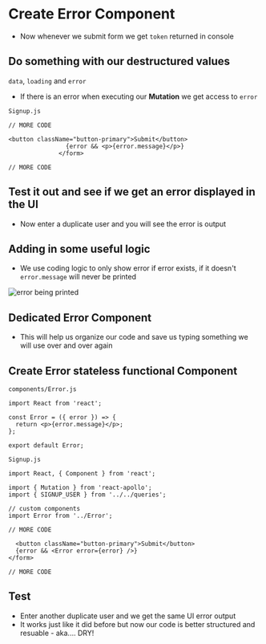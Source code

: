 # Create Error Component
* Now whenever we submit form we get `token` returned in console

## Do something with our destructured values
`data`, `loading` and `error`

* If there is an error when executing our **Mutation** we get access to `error`

`Signup.js`

```
// MORE CODE

<button className="button-primary">Submit</button>
                {error && <p>{error.message}</p>}
              </form>

// MORE CODE
```

## Test it out and see if we get an error displayed in the UI
* Now enter a duplicate user and you will see the error is output

## Adding in some useful logic
* We use coding logic to only show error if error exists, if it doesn't `error.message` will never be printed

![error being printed](https://i.imgur.com/IppFyD9.png)

## Dedicated Error Component
* This will help us organize our code and save us typing something we will use over and over again

## Create Error stateless functional Component
`components/Error.js`

```
import React from 'react';

const Error = ({ error }) => {
  return <p>{error.message}</p>;
};

export default Error;
```

`Signup.js`

```
import React, { Component } from 'react';

import { Mutation } from 'react-apollo';
import { SIGNUP_USER } from '../../queries';

// custom components
import Error from '../Error';

// MORE CODE

  <button className="button-primary">Submit</button>
  {error && <Error error={error} />}
</form>

// MORE CODE
```

## Test
* Enter another duplicate user and we get the same UI error output
* It works just like it did before but now our code is better structured and resuable - aka.... DRY!
